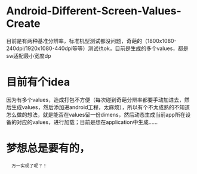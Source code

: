 # Android-Different-Screen-Values-Create

 目前是有两种基准分辨率，标准机型测试都没问题，奇葩的（1800x1080-240dpi/1920x1080-440dpi等等）测试也ok，目前是生成的多个values，都是sw适配最小宽度dp
 
 
# 目前有个idea
  
  因为有多个values，造成打包不方便（每次碰到奇葩分辨率都要手动加进去，然后生成values，然后添加进android工程，太麻烦），所以有个不太成熟的不知道怎么做的想法，就是能否在values留一份dimens，然后动态生成当前app所在设备的对应的values，进行加载；目前是想在application中生成……
  
  
# 梦想总是要有的，
      万一实现了呢？！

